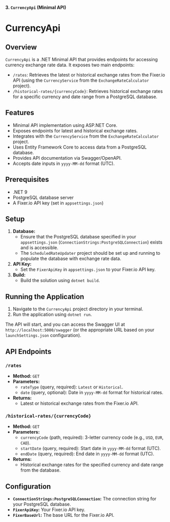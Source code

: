 **3. `CurrencyApi` (Minimal API)**

# CurrencyApi

## Overview

`CurrencyApi` is a .NET Minimal API that provides endpoints for accessing currency exchange rate data. It exposes two main endpoints:

-   `/rates`: Retrieves the latest or historical exchange rates from the Fixer.io API (using the `CurrencyService` from the `ExchangeRateCalculator` project).
-   `/historical-rates/{currencyCode}`: Retrieves historical exchange rates for a specific currency and date range from a PostgreSQL database.

## Features

-   Minimal API implementation using ASP.NET Core.
-   Exposes endpoints for latest and historical exchange rates.
-   Integrates with the `CurrencyService` from the `ExchangeRateCalculator` project.
-   Uses Entity Framework Core to access data from a PostgreSQL database.
-   Provides API documentation via Swagger/OpenAPI.
-   Accepts date inputs in `yyyy-MM-dd` format (UTC).

## Prerequisites

-   .NET 9
-   PostgreSQL database server
-   A Fixer.io API key (set in `appsettings.json`)

## Setup

1. **Database:**
    -   Ensure that the PostgreSQL database specified in your `appsettings.json` (`ConnectionStrings:PostgreSQLConnection`) exists and is accessible.
    -   The `ScheduledRateUpdater` project should be set up and running to populate the database with exchange rate data.
2. **API Key:**
    -   Set the `FixerApiKey` in `appsettings.json` to your Fixer.io API key.
3. **Build:**
    -   Build the solution using `dotnet build`.

## Running the Application

1. Navigate to the `CurrencyApi` project directory in your terminal.
2. Run the application using `dotnet run`.

The API will start, and you can access the Swagger UI at `http://localhost:5000/swagger` (or the appropriate URL based on your `launchSettings.json` configuration).

## API Endpoints

### `/rates`

-   **Method:** `GET`
-   **Parameters:**
    -   `rateType` (query, required): `Latest` or `Historical`.
    -   `date` (query, optional): Date in `yyyy-MM-dd` format for historical rates.
-   **Returns:**
    -   Latest or historical exchange rates from the Fixer.io API.

### `/historical-rates/{currencyCode}`

-   **Method:** `GET`
-   **Parameters:**
    -   `currencyCode` (path, required): 3-letter currency code (e.g., `USD`, `EUR`, `CAD`).
    -   `startDate` (query, required): Start date in `yyyy-MM-dd` format (UTC).
    -   `endDate` (query, required): End date in `yyyy-MM-dd` format (UTC).
-   **Returns:**
    -   Historical exchange rates for the specified currency and date range from the database.

## Configuration

-   **`ConnectionStrings:PostgreSQLConnection`:** The connection string for your PostgreSQL database.
-   **`FixerApiKey`:** Your Fixer.io API key.
-   **`FixerBaseUrl`:** The base URL for the Fixer.io API.